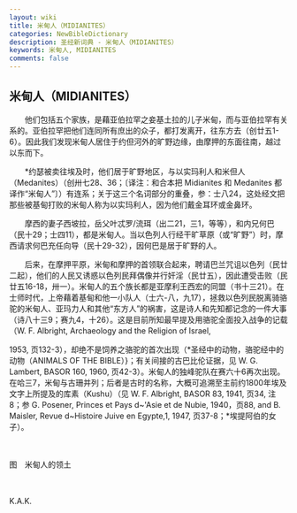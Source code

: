 ```yaml
---
layout: wiki
title: 米甸人（MIDIANITES）
categories: NewBibleDictionary
description: 圣经新词典 - 米甸人（MIDIANITES）
keywords: 米甸人, MIDIANITES
comments: false
---
```


## 米甸人（MIDIANITES）

　　他们包括五个家族，是藉亚伯拉罕之妾基土拉的儿子米甸，而与亚伯拉罕有关系的。亚伯拉罕把他们连同所有庶出的众子，都打发离开，往东方去（创廿五1-6）。因此我们发现米甸人居住于约但河外的旷野边缘，由摩押的东面往南，越过以东而下。

　　*约瑟被卖往埃及时，他们居于旷野地区，与以实玛利人和米但人（Medanites）（创卅七28、36；〔译注：和合本把 Midianites 和 Medanites 都译作“米甸人”〕）有连系；关于这三个名词部分的重叠，参：士八24，这处经文把那些被基甸打败的米甸人称为以实玛利人，因为他们戴金耳环或金鼻环。

　　摩西的妻子西坡拉，岳父叶忒罗/流珥（出二21，三1，等等），和内兄何巴（民十29；士四11），都是米甸人。当以色列人行经干旷草原（或“旷野”）时，摩西请求何巴充任向导（民十29-32），因何巴是居于旷野的人。

　　后来，在摩押平原，米甸和摩押的首领联合起来，聘请巴兰咒诅以色列（民廿二起），他们的人民又诱惑以色列民拜偶像并行奸淫（民廿五），因此遭受击败（民廿五16-18，卅一）。米甸人的五个族长都是亚摩利王西宏的同盟（书十三21）。在士师时代，上帝藉着基甸和他一小队人（士六-八，九17），拯救以色列民脱离骑骆驼的米甸人、亚玛力人和其他“东方人”的祸害，这是诗人和先知都记念的一件大事（诗八十三9；赛九4，十26）。这是目前所知最早提及用骆驼全面投入战争的记载（W. F. Albright, Archaeology and the Religion of Israel,

1953, 页132-3），却绝不是饲养之骆驼的首次出现（*圣经中的动物，骆驼经中的动物（ANIMALS OF THE BIBLE）}；有关间接的古巴比伦证据，见 W. G. Lambert, BASOR 160, 1960, 页42-3）。米甸人的独峰驼队在赛六十6再次出现。在哈三7，米甸与古珊并列；后者是古时的名称，大概可追溯至主前约1800年埃及文字上所提及的库素（Kushu）（见 W. F. Albright, BASOR 83, 1941, 页34, 注8；参 G. Posener, Princes et Pays d~'Asie et de Nubie, 1940，页88, and B. Maisler, Revue d~Histoire Juive en Egypte,1, 1947, 页37-8；*埃提阿伯的女子）。

　









图　米甸人的领土

　

K.A.K.






